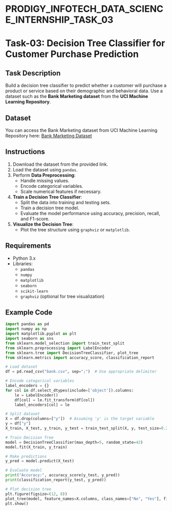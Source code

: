 # PRODIGY_INFOTECH_DATA_SCIENCE_INTERNSHIP_TASK_03

# Task-03: Decision Tree Classifier for Customer Purchase Prediction

## Task Description
Build a decision tree classifier to predict whether a customer will purchase a product or service based on their demographic and behavioral data. Use a dataset such as the **Bank Marketing dataset** from the **UCI Machine Learning Repository**.

## Dataset
You can access the Bank Marketing dataset from UCI Machine Learning Repository here:
[Bank Marketing Dataset](https://archive.ics.uci.edu/ml/datasets/Bank+Marketing)

## Instructions
1. Download the dataset from the provided link.
2. Load the dataset using `pandas`.
3. Perform **Data Preprocessing**:
   - Handle missing values.
   - Encode categorical variables.
   - Scale numerical features if necessary.
4. **Train a Decision Tree Classifier**:
   - Split the data into training and testing sets.
   - Train a decision tree model.
   - Evaluate the model performance using accuracy, precision, recall, and F1-score.
5. **Visualize the Decision Tree**:
   - Plot the tree structure using `graphviz` or `matplotlib`.

## Requirements
- Python 3.x
- Libraries:
  - `pandas`
  - `numpy`
  - `matplotlib`
  - `seaborn`
  - `scikit-learn`
  - `graphviz` (optional for tree visualization)

## Example Code
```python
import pandas as pd
import numpy as np
import matplotlib.pyplot as plt
import seaborn as sns
from sklearn.model_selection import train_test_split
from sklearn.preprocessing import LabelEncoder
from sklearn.tree import DecisionTreeClassifier, plot_tree
from sklearn.metrics import accuracy_score, classification_report

# Load dataset
df = pd.read_csv("bank.csv", sep=";")  # Use appropriate delimiter

# Encode categorical variables
label_encoders = {}
for col in df.select_dtypes(include=['object']).columns:
    le = LabelEncoder()
    df[col] = le.fit_transform(df[col])
    label_encoders[col] = le

# Split dataset
X = df.drop(columns=["y"])  # Assuming 'y' is the target variable
y = df["y"]
X_train, X_test, y_train, y_test = train_test_split(X, y, test_size=0.2, random_state=42)

# Train Decision Tree
model = DecisionTreeClassifier(max_depth=5, random_state=42)
model.fit(X_train, y_train)

# Make predictions
y_pred = model.predict(X_test)

# Evaluate model
print("Accuracy:", accuracy_score(y_test, y_pred))
print(classification_report(y_test, y_pred))

# Plot decision tree
plt.figure(figsize=(12, 8))
plot_tree(model, feature_names=X.columns, class_names=["No", "Yes"], filled=True)
plt.show()
